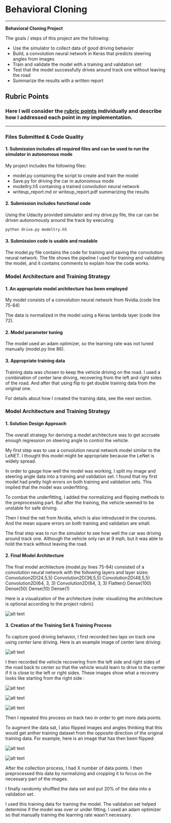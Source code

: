 
# **Behavioral Cloning** 


---

**Behavioral Cloning Project**

The goals / steps of this project are the following:
* Use the simulator to collect data of good driving behavior
* Build, a convolution neural network in Keras that predicts steering angles from images
* Train and validate the model with a training and validation set
* Test that the model successfully drives around track one without leaving the road
* Summarize the results with a written report


[//]: # (Image References)

[image1]: ./images/cnn-architecture.png "Model Visualization"
[image2]: ./images/image2.jpg "Central Image"
[image3]: ./images/right1.jpg "Recovery Image"
[image4]: ./images/right2.jpg "Recovery Image"
[image5]: ./images/right3.jpg "Recovery Image"
[image6]: ./images/flip1.jpg "Normal Image"
[image7]: ./images/flip2.jpg "Flipped Image"

## Rubric Points
### Here I will consider the [rubric points](https://review.udacity.com/#!/rubrics/432/view) individually and describe how I addressed each point in my implementation.  

---
### Files Submitted & Code Quality

#### 1. Submission includes all required files and can be used to run the simulator in autonomous mode

My project includes the following files:
* model.py containing the script to create and train the model
* Save.py for driving the car in autonomous mode
* modeltry.h5 containing a trained convolution neural network 
* writeup_report.md or writeup_report.pdf summarizing the results

#### 2. Submission includes functional code
Using the Udacity provided simulator and my drive.py file, the car can be driven autonomously around the track by executing 
```sh
python drive.py modeltry.h5
```

#### 3. Submission code is usable and readable

The model.py file contains the code for training and saving the convolution neural network. The file shows the pipeline I used for training and validating the model, and it contains comments to explain how the code works.

### Model Architecture and Training Strategy

#### 1. An appropriate model architecture has been employed

My model consists of a convolution neural network from Nvidia.(code line 75-84)

The data is normalized in the model using a Keras lambda layer (code line 72). 


#### 2. Model parameter tuning

The model used an adam optimizer, so the learning rate was not tuned manually (model.py line 86).

#### 3. Appropriate training data

Training data was chosen to keep the vehicle driving on the road. I used a combination of center lane driving, recovering from the left and right sides of the road. And after that using flip to get double training data from the original one.

For details about how I created the training data, see the next section. 

### Model Architecture and Training Strategy

#### 1. Solution Design Approach

The overall strategy for deriving a model architecture was to get accruate enough regression on steering angle to control the vehicle.

My first step was to use a convolution neural network model similar to the LeNET. I thought this model might be appropriate because the LeNet is widely spread.

In order to gauge how well the model was working, I split my image and steering angle data into a training and validation set. I found that my first model had  pretty high errors on both training and validation sets. This implied that the model was underfitting. 

To combat the underfitting, I added the normalizing and flipping methods to the preprocessing part. But after the training, the vehicle seemed to be unstable for safe driving.

Then I tried the net from Nvidia, which is also introduced in the courses. And the mean square errors on both training and validation are small.

The final step was to run the simulator to see how well the car was driving around track one. Although the vehicle only ran at 9 mph, but it was able to hold the track without leaving the road. 


#### 2. Final Model Architecture

The final model architecture (model.py lines 75-84) consisted of a convolution neural network with the following layers and layer sizes:
Convolution2D(24,5,5)
Convolution2D(36,5,5)
Convolution2D(48,5,5)
Convolution2D(64, 3, 3)
Convolution2D(64, 3, 3)
Flatten()
Dense(100)
Dense(50)
Dense(10)
Dense(1)


Here is a visualization of the architecture (note: visualizing the architecture is optional according to the project rubric)

![alt text][image1]

#### 3. Creation of the Training Set & Training Process

To capture good driving behavior, I first recorded two laps on track one using center lane driving. Here is an example image of center lane driving:

![alt text][image2]

I then recorded the vehicle recovering from the left side and right sides of the road back to center so that the vehicle would learn to drive to the center if it is close to the left or right sides. These images show what a recovery looks like starting from the right side :

![alt text][image3]

![alt text][image4]

![alt text][image5]

Then I repeated this process on track two in order to get more data points.

To augment the data sat, I also flipped images and angles thinking that this would get anther training dataset from the opposite direction of the original training data. For example, here is an image that has then been flipped:

![alt text][image6]

![alt text][image7]


After the collection process, I had X number of data points. I then preprocessed this data by normalizing and cropping it to focus on the necessary part of the images.


I finally randomly shuffled the data set and put 20% of the data into a validation set. 

I used this training data for training the model. The validation set helped determine if the model was over or under fitting. I used an adam optimizer so that manually training the learning rate wasn't necessary.
